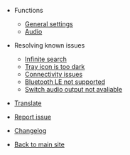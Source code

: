 - Functions

  - [General settings](fun-general-settings.md)
  - [Audio](fun-audio.md)

- Resolving known issues

  - [Infinite search](issue-infinite-search.md)
  - [Tray icon is too dark](issue-theme.md)
  - [Connectivity issues](issue-connectivity.md)
  - [Bluetooth LE not supported](issue-ble-not-supported.md)
  - [Switch audio output not avaliable](issue-switch-audio-not-avaliable.md)

- [Translate](translate.md) 
- [Report issue](report-issue.md)
- [Changelog](changelog.md)
- [Back to main site](https://magicpods.app ':target=_self')
